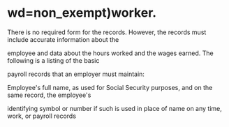# wd=non_exempt)worker.

There is no required form for the records. However, the records must include accurate information about the

employee and data about the hours worked and the wages earned. The following is a listing of the basic

payroll records that an employer must maintain:

Employee's full name, as used for Social Security purposes, and on the same record, the employee's

identifying symbol or number if such is used in place of name on any time, work, or payroll records